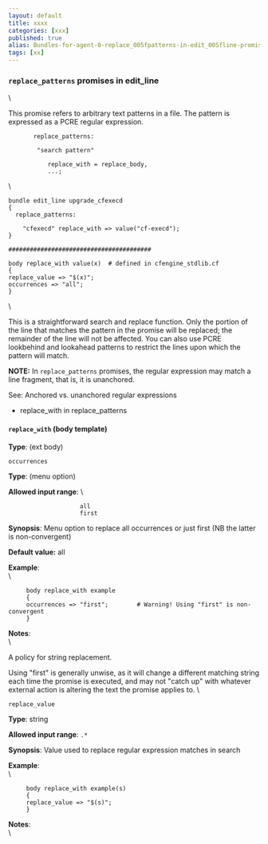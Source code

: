 ```yaml
---
layout: default
title: xxxx
categories: [xxx]
published: true
alias: Bundles-for-agent-0-replace_005fpatterns-in-edit_005fline-promises-9.markdown.html
tags: [xx]
---
```


### `replace_patterns` promises in edit\_line

\

This promise refers to arbitrary text patterns in a file. The pattern is
expressed as a PCRE regular expression.

         
           replace_patterns:
         
            "search pattern"
         
               replace_with = replace_body,
               ...;
         

\

    bundle edit_line upgrade_cfexecd
    {
      replace_patterns:

        "cfexecd" replace_with => value("cf-execd");
    }

    ########################################

    body replace_with value(x)  # defined in cfengine_stdlib.cf
    {
    replace_value => "$(x)";
    occurrences => "all";
    }

\

This is a straightforward search and replace function. Only the portion
of the line that matches the pattern in the promise will be replaced;
the remainder of the line will not be affected. You can also use PCRE
lookbehind and lookahead patterns to restrict the lines upon which the
pattern will match.

**NOTE:** In `replace_patterns` promises, the regular expression may
match a line fragment, that is, it is unanchored.

See: Anchored vs. unanchored regular expressions

-   replace\_with in replace\_patterns

#### `replace_with` (body template)

**Type**: (ext body)

`occurrences`

**Type**: (menu option)

**Allowed input range**: \

                        all
                        first

**Synopsis**: Menu option to replace all occurrences or just first (NB
the latter is non-convergent)

**Default value:** all

**Example**:\
 \

         
         body replace_with example
         {
         occurrences => "first";        # Warning! Using "first" is non-convergent
         }
         

**Notes**:\
 \

A policy for string replacement.

Using "first" is generally unwise, as it will change a different
matching string each time the promise is executed, and may not "catch
up" with whatever external action is altering the text the promise
applies to. \

`replace_value`

**Type**: string

**Allowed input range**: `.*`

**Synopsis**: Value used to replace regular expression matches in search

**Example**:\
 \

         
         body replace_with example(s)
         {
         replace_value => "$(s)";
         }
         

**Notes**:\
 \
